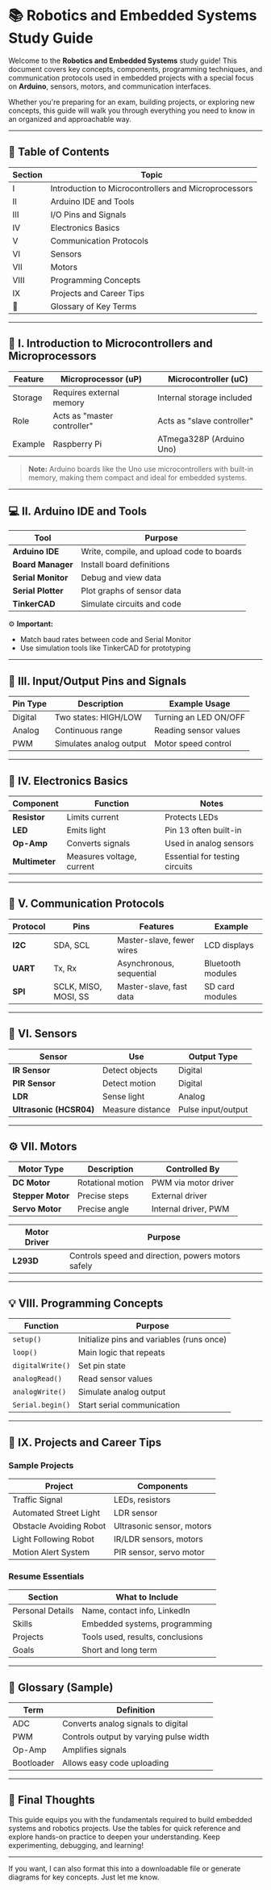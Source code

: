 # 📚 Robotics and Embedded Systems Study Guide

Welcome to the **Robotics and Embedded Systems** study guide! This document covers key concepts, components, programming techniques, and communication protocols used in embedded projects with a special focus on **Arduino**, sensors, motors, and communication interfaces.

Whether you're preparing for an exam, building projects, or exploring new concepts, this guide will walk you through everything you need to know in an organized and approachable way.

---

## 📖 Table of Contents

| Section | Topic |
|------|------|
| I | Introduction to Microcontrollers and Microprocessors |
| II | Arduino IDE and Tools |
| III | I/O Pins and Signals |
| IV | Electronics Basics |
| V | Communication Protocols |
| VI | Sensors |
| VII | Motors |
| VIII | Programming Concepts |
| IX | Projects and Career Tips |
| 🔑 | Glossary of Key Terms |

---

## 🧠 I. Introduction to Microcontrollers and Microprocessors

| Feature | Microprocessor (uP) | Microcontroller (uC) |
|------|-----------------|------------------|
| Storage | Requires external memory | Internal storage included |
| Role | Acts as "master controller" | Acts as "slave controller" |
| Example | Raspberry Pi | ATmega328P (Arduino Uno) |

> **Note:** Arduino boards like the Uno use microcontrollers with built-in memory, making them compact and ideal for embedded systems.

---

## 💻 II. Arduino IDE and Tools

| Tool | Purpose |
|------|------|
| **Arduino IDE** | Write, compile, and upload code to boards |
| **Board Manager** | Install board definitions |
| **Serial Monitor** | Debug and view data |
| **Serial Plotter** | Plot graphs of sensor data |
| **TinkerCAD** | Simulate circuits and code |

⚙ **Important:**  
- Match baud rates between code and Serial Monitor  
- Use simulation tools like TinkerCAD for prototyping

---

## 🔌 III. Input/Output Pins and Signals

| Pin Type | Description | Example Usage |
|------|------|------|
| Digital | Two states: HIGH/LOW | Turning an LED ON/OFF |
| Analog | Continuous range | Reading sensor values |
| PWM | Simulates analog output | Motor speed control |

---

## 🔋 IV. Electronics Basics

| Component | Function | Notes |
|------|------|------|
| **Resistor** | Limits current | Protects LEDs |
| **LED** | Emits light | Pin 13 often built-in |
| **Op-Amp** | Converts signals | Used in analog sensors |
| **Multimeter** | Measures voltage, current | Essential for testing circuits |

---

## 🔗 V. Communication Protocols

| Protocol | Pins | Features | Example |
|------|------|------|------|
| **I2C** | SDA, SCL | Master-slave, fewer wires | LCD displays |
| **UART** | Tx, Rx | Asynchronous, sequential | Bluetooth modules |
| **SPI** | SCLK, MISO, MOSI, SS | Master-slave, fast data | SD card modules |

---

## 📡 VI. Sensors

| Sensor | Use | Output Type |
|------|------|------|
| **IR Sensor** | Detect objects | Digital |
| **PIR Sensor** | Detect motion | Digital |
| **LDR** | Sense light | Analog |
| **Ultrasonic (HCSR04)** | Measure distance | Pulse input/output |

---

## ⚙ VII. Motors

| Motor Type | Description | Controlled By |
|------|------|------|
| **DC Motor** | Rotational motion | PWM via motor driver |
| **Stepper Motor** | Precise steps | External driver |
| **Servo Motor** | Precise angle | Internal driver, PWM |

| Motor Driver | Purpose |
|------|------|
| **L293D** | Controls speed and direction, powers motors safely |

---

## 💡 VIII. Programming Concepts

| Function | Purpose |
|------|------|
| `setup()` | Initialize pins and variables (runs once) |
| `loop()` | Main logic that repeats |
| `digitalWrite()` | Set pin state |
| `analogRead()` | Read sensor values |
| `analogWrite()` | Simulate analog output |
| `Serial.begin()` | Start serial communication |

---

## 📂 IX. Projects and Career Tips

### Sample Projects
| Project | Components |
|------|------|
| Traffic Signal | LEDs, resistors |
| Automated Street Light | LDR sensor |
| Obstacle Avoiding Robot | Ultrasonic sensor, motors |
| Light Following Robot | IR/LDR sensors, motors |
| Motion Alert System | PIR sensor, servo motor |

### Resume Essentials
| Section | What to Include |
|------|------|
| Personal Details | Name, contact info, LinkedIn |
| Skills | Embedded systems, programming |
| Projects | Tools used, results, conclusions |
| Goals | Short and long term |

---

## 🔑 Glossary (Sample)

| Term | Definition |
|------|------|
| ADC | Converts analog signals to digital |
| PWM | Controls output by varying pulse width |
| Op-Amp | Amplifies signals |
| Bootloader | Allows easy code uploading |

---

## 🚀 Final Thoughts

This guide equips you with the fundamentals required to build embedded systems and robotics projects. Use the tables for quick reference and explore hands-on practice to deepen your understanding. Keep experimenting, debugging, and learning!

---

If you want, I can also format this into a downloadable file or generate diagrams for key concepts. Just let me know.
